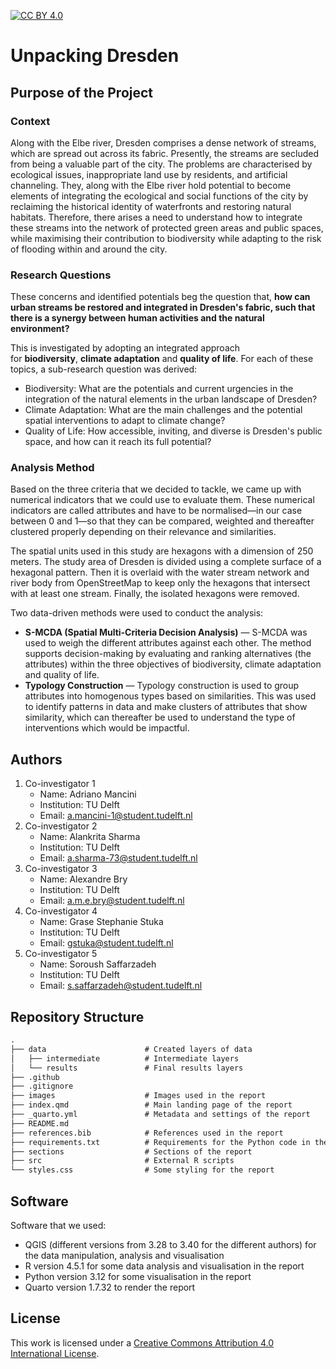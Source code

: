 [![CC BY 4.0][cc-by-shield]][cc-by]

# Unpacking Dresden

## Purpose of the Project

### Context

Along with the Elbe river, Dresden comprises a dense network of streams, which are spread out across its fabric. Presently, the streams are secluded from being a valuable part of the city. The problems are characterised by ecological issues, inappropriate land use by residents, and artificial channeling. They, along with the Elbe river hold potential to become elements of integrating the ecological and social functions of the city by reclaiming the historical identity of waterfronts and restoring natural habitats. Therefore, there arises a need to understand how to integrate these streams into the network of protected green areas and public spaces, while maximising their contribution to biodiversity while adapting to the risk of flooding within and around the city.

### Research Questions

These concerns and identified potentials beg the question that, **how can urban streams be restored and integrated in Dresden's fabric, such that there is a synergy between human activities and the natural environment?**

This is investigated by adopting an integrated approach for **biodiversity**, **climate adaptation** and **quality of life**. For each of these topics, a sub-research question was derived:

- Biodiversity: What are the potentials and current urgencies in the integration of the natural elements in the urban landscape of Dresden?
- Climate Adaptation: What are the main challenges and the potential spatial interventions to adapt to climate change?
- Quality of Life: How accessible, inviting, and diverse is Dresden's public space, and how can it reach its full potential?

### Analysis Method

Based on the three criteria that we decided to tackle, we came up with numerical indicators that we could use to evaluate them. These numerical indicators are called attributes and have to be normalised—in our case between 0 and 1—so that they can be compared, weighted and thereafter clustered properly depending on their relevance and similarities.

The spatial units used in this study are hexagons with a dimension of 250 meters. The study area of Dresden is divided using a complete surface of a hexagonal pattern. Then it is overlaid with the water stream network and river body from OpenStreetMap to keep only the hexagons that intersect with at least one stream. Finally, the isolated hexagons were removed.

Two data-driven methods were used to conduct the analysis:

- **S-MCDA (Spatial Multi-Criteria Decision Analysis)** — S-MCDA was used to weigh the different attributes against each other. The method supports decision-making by evaluating and ranking alternatives (the attributes) within the three objectives of biodiversity, climate adaptation and quality of life.
- **Typology Construction** — Typology construction is used to group attributes into homogenous types based on similarities. This was used to identify patterns in data and make clusters of attributes that show similarity, which can thereafter be used to understand the type of interventions which would be impactful.

## Authors

1. Co-investigator 1
   - Name: Adriano Mancini  
   - Institution: TU Delft  
   - Email: <a.mancini-1@student.tudelft.nl>
2. Co-investigator 2
   - Name: Alankrita Sharma  
   - Institution: TU Delft  
   - Email: <a.sharma-73@student.tudelft.nl>
3. Co-investigator 3
   - Name: Alexandre Bry  
   - Institution: TU Delft  
   - Email: <a.m.e.bry@student.tudelft.nl>
4. Co-investigator 4
   - Name: Grase Stephanie Stuka  
   - Institution: TU Delft  
   - Email: <gstuka@student.tudelft.nl>
5. Co-investigator 5
   - Name: Soroush Saffarzadeh  
   - Institution: TU Delft  
   - Email: <s.saffarzadeh@student.tudelft.nl>

## Repository Structure

```default
.
├── data                      # Created layers of data
│   ├── intermediate          # Intermediate layers 
│   └── results               # Final results layers
├── .github
├── .gitignore
├── images                    # Images used in the report
├── index.qmd                 # Main landing page of the report
├── _quarto.yml               # Metadata and settings of the report
├── README.md
├── references.bib            # References used in the report
├── requirements.txt          # Requirements for the Python code in the report
├── sections                  # Sections of the report
├── src                       # External R scripts
└── styles.css                # Some styling for the report
```

## Software

Software that we used:

- QGIS (different versions from 3.28 to 3.40 for the different authors) for the data manipulation, analysis and visualisation
- R version 4.5.1 for some data analysis and visualisation in the report
- Python version 3.12 for some visualisation in the report
- Quarto version 1.7.32 to render the report

## License

This work is licensed under a
[Creative Commons Attribution 4.0 International License][cc-by].

[cc-by]: http://creativecommons.org/licenses/by/4.0/
[cc-by-shield]: https://img.shields.io/badge/License-CC%20BY%204.0-lightgrey.svg
